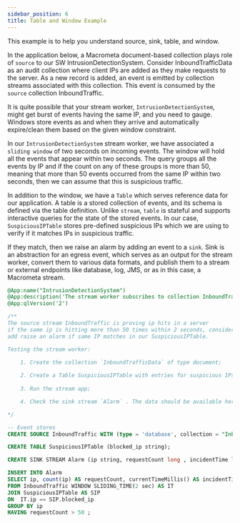 ```yaml
---
sidebar_position: 6
title: Table and Window Example
---
```


This example is to help you understand source, sink, table, and window.

In the application below, a Macrometa document-based collection plays role of `source` to our SW IntrusionDetectionSystem.
Consider InboundTrafficData as an audit collection where client IPs are added as they make requests to the server.
As a new record is added, an event is emitted by collection streams associated with this collection. This event is consumed by the `source` collection InboundTraffic.

It is quite possible that your stream worker, `IntrusionDetectionSystem`, might get burst of events having the same IP, and you need to gauge. Windows store events as and when they arrive and automatically expire/clean them based on the given window constraint.

In our `IntrusionDetectionSystem` stream worker, we have associated a `sliding window` of two seconds on incoming events. The window will hold all the events that appear within two seconds. The query groups all the events by IP and if the count on any of these groups is more than 50, meaning that more than 50 events occurred from the same IP within two seconds, then we can assume that this is suspicious traffic.

In addition to the window, we have a `Table` which serves reference data for our application. A table is a stored collection of events, and its schema is defined via the table definition. Unlike `stream`, `table` is stateful and supports interactive queries for the state of the stored events. In our case, `SuspiciousIPTable` stores pre-defined suspicious IPs which we are using to verify if it matches IPs in suspicious traffic.

If they match, then we raise an alarm by adding an event to a `sink`. Sink is an abstraction for an egress event, which serves as an output for the stream worker, convert them to various data formats, and publish them to a stream or external endpoints like database, log, JMS, or as in this case, a Macrometa stream.
  
```sql
@App:name("IntrusionDetectionSystem")
@App:description('The stream worker subscribes to collection InboundTraffic and check for suspicious inbound traffic.')
@App:qlVersion('2')

/**
The source stream InboundTraffic is proving ip hits in a server
if the same ip is hitting more than 50 times within 2 seconds, consider it as suspicious traffic
add raise an alarm if same IP matches in our SuspiciousIPTable.

Testing the stream worker:

    1. Create the collection `InboundTrafficData` of type document;
    
    2. Create a Table SuspiciousIPTable with entries for suspicious IPs 
    
    3. Run the stream app;

    4. Check the sink stream `Alarm` . The data should be available here.

*/

-- Event stores
CREATE SOURCE InboundTraffic WITH (type = 'database', collection = "InboundTrafficData", collection.type="doc" , replication.type="global", map.type='json') (ip string);

CREATE TABLE SuspiciousIPTable (blocked_ip string);

CREATE SINK STREAM Alarm (ip string, requestCount long , incidentTime long);

INSERT INTO Alarm
SELECT ip, count(ip) AS requestCount, currentTimeMillis() AS incidentTime
FROM InboundTraffic WINDOW SLIDING_TIME(2 sec) AS IT
JOIN SuspiciousIPTable AS SIP
ON  IT.ip == SIP.blocked_ip
GROUP BY ip
HAVING requestCount > 50 ;
```
